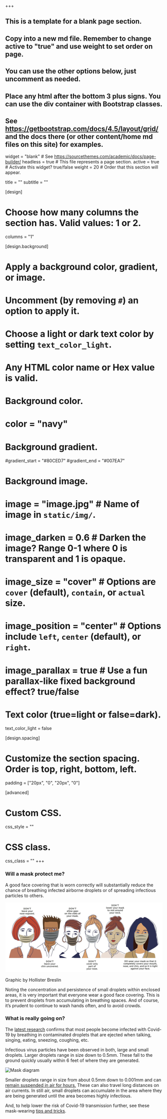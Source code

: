 +++

## This is a template for a blank page section.
## Copy into a new md file. Remember to change active to "true" and use weight to set order on page.
## You can use the other options below, just uncomment as needed.
## Place any html after the bottom 3 plus signs. You can use the div container with Bootstrap classes.
## See https://getbootstrap.com/docs/4.5/layout/grid/ and the docs there (or other content/home md files on this site) for examples.

widget = "blank"  # See https://sourcethemes.com/academic/docs/page-builder/
headless = true  # This file represents a page section.
active = true  # Activate this widget? true/false
weight = 20  # Order that this section will appear.

title = ""
subtitle = ""

[design]
  # Choose how many columns the section has. Valid values: 1 or 2.
  columns = "1"

[design.background]
  # Apply a background color, gradient, or image.
  #   Uncomment (by removing `#`) an option to apply it.
  #   Choose a light or dark text color by setting `text_color_light`.
  #   Any HTML color name or Hex value is valid.

  # Background color.
  # color = "navy"
  
  # Background gradient.
  #gradient_start = "#80CED7"
  #gradient_end = "#007EA7"
  
  # Background image.
  # image = "image.jpg"  # Name of image in `static/img/`.
  # image_darken = 0.6  # Darken the image? Range 0-1 where 0 is transparent and 1 is opaque.
  # image_size = "cover"  #  Options are `cover` (default), `contain`, or `actual` size.
  # image_position = "center"  # Options include `left`, `center` (default), or `right`.
  # image_parallax = true  # Use a fun parallax-like fixed background effect? true/false
  
  # Text color (true=light or false=dark).
  text_color_light = false

[design.spacing]
  # Customize the section spacing. Order is top, right, bottom, left.
  padding = ["20px", "0", "20px", "0"]

[advanced]
 # Custom CSS. 
 css_style = ""
 
 # CSS class.
 css_class = ""
+++

<div class="container-fluid">
  <div class="row align-items-center mt-4">
    <div class="col-xs-12 col-sm-12 col-md-4 col-lg-4 col-xl-4">
      <h3>Will a mask protect me?</h3>
      <p class="text-left">A good face covering that is worn correctly will substantially reduce the chance of breathing infected airborne droplets or of spreading infectious particles to others.</p>
    </div>
    <div class="col-xs-12 col-sm-12 col-md-8 col-lg-8 col-xl-8">
      <img class="img-fluid" src="https://github.com/dickansj/MasterYourPPE/blob/master/assets/images/home/maskhow.jpg?raw=true" alt="How to properly wear a mask">
      <p class="text-muted small">Graphic by Hollister Breslin</p>
    </div>
  </div> 
  <div class="row mt-4">
    <div class="col-xs-12 col-sm-12 col-md-12 col-lg-12 col-xl-12">
      <p class="text-left">Noting the concentration and persistence of small droplets within enclosed areas, it is very important that everyone wear a good face covering. This is to prevent droplets from accumulating in breathing spaces. And of course, it’s prudent to continue to wash hands often, and to avoid crowds.</p>
    </div>
  </div> 
  
  <div class="row mt-4">
    <div class="col-xs-12 col-sm-12 col-md-6 col-lg-6 col-xl-7">
      <h3>What is really going on?</h3>
      <p class="text-left">The <a href="https://www.nytimes.com/2020/08/11/health/coronavirus-aerosols-indoors.html" target="_blank">latest research</a> confirms that most people become infected with Covid-19 by breathing in contaminated droplets that are ejected when talking, singing, eating, sneezing, coughing, etc.</p>
      <p class="text-left">Infectious virus particles have been observed in both, large and small droplets. Larger droplets range in size down to 0.5mm. These fall to the ground quickly usually within 6 feet of where they are generated.</p>
    </div>
    <div class="col-xs-12 col-sm-12 col-md-6 col-lg-6 col-xl-5 mb-4 order-xs-last order-sm-last order-md-first order-lg-first order-xl-first">
      <img class="img-fluid" src="https://i.imgur.com/ZxVItVB.png" alt="Mask diagram">
    </div>
  </div>

  <div class="row">
    <div class="col-xs-12 col-sm-12 col-md-12 col-lg-12 col-xl-12">
      <p class="text-left">Smaller droplets range in size from about 0.5mm down to 0.001mm and can <a href="https://economictimes.indiatimes.com/news/science/coronavirus-can-travel-up-to-8-metres-from-exhalation-linger-in-air-for-hours-mit-scientist-says/articleshow/74928356.cms?from=mdr" target="_blank">remain suspended in air for hours.</a> These can also travel long distances on air currents.  In still air, small droplets can accumulate in the area where they are being generated until the area becomes highly infectious.</p>
      <p class="text-left">And, to help lower the risk of Covid-19 transmission further, see these mask-wearing <a href="https://www.masteryourppe.com/tips">tips and tricks</a>.</p>
    </div>
  </div> 

</div>
